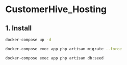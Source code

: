 ﻿# CustomerHive_Hosting

## 1. Install


```bash
docker-compose up -d
```
```bash
docker-compose exec app php artisan migrate --force
```

```bash
docker-compose exec app php artisan db:seed
```


